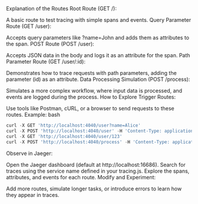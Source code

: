 Explanation of the Routes
Root Route (GET /):

A basic route to test tracing with simple spans and events.
Query Parameter Route (GET /user):

Accepts query parameters like ?name=John and adds them as attributes to the span.
POST Route (POST /user):

Accepts JSON data in the body and logs it as an attribute for the span.
Path Parameter Route (GET /user/:id):

Demonstrates how to trace requests with path parameters, adding the parameter (id) as an attribute.
Data Processing Simulation (POST /process):

Simulates a more complex workflow, where input data is processed, and events are logged during the process.
How to Explore
Trigger Routes:

Use tools like Postman, cURL, or a browser to send requests to these routes.
Example:
bash
```js
curl -X GET 'http://localhost:4040/user?name=Alice'
curl -X POST 'http://localhost:4040/user' -H 'Content-Type: application/json' -d '{"name":"Bob"}'
curl -X GET 'http://localhost:4040/user/123'
curl -X POST 'http://localhost:4040/process' -H 'Content-Type: application/json' -d '{"task":"ProcessData"}'
```
Observe in Jaeger:

Open the Jaeger dashboard (default at http://localhost:16686).
Search for traces using the service name defined in your tracing.js.
Explore the spans, attributes, and events for each route.
Modify and Experiment:

Add more routes, simulate longer tasks, or introduce errors to learn how they appear in traces.